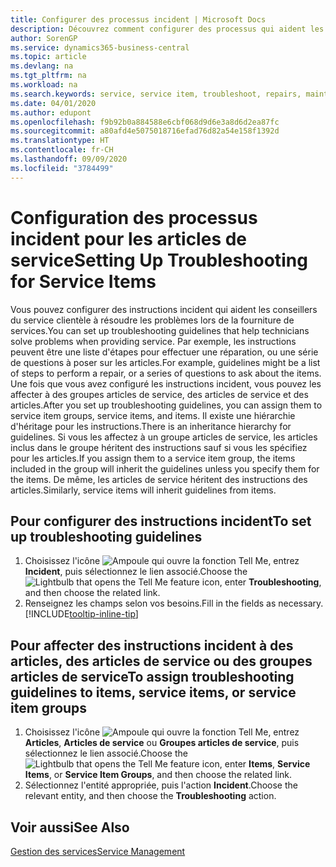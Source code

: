```yaml
---
title: Configurer des processus incident | Microsoft Docs
description: Découvrez comment configurer des processus qui aident les conseillers du service clientèle à identifier et à résoudre les problèmes liés aux articles de service.
author: SorenGP
ms.service: dynamics365-business-central
ms.topic: article
ms.devlang: na
ms.tgt_pltfrm: na
ms.workload: na
ms.search.keywords: service, service item, troubleshoot, repairs, maintenance
ms.date: 04/01/2020
ms.author: edupont
ms.openlocfilehash: f9b92b0a884588e6cbf068d9d6e3a8d6d2ea87fc
ms.sourcegitcommit: a80afd4e5075018716efad76d82a54e158f1392d
ms.translationtype: HT
ms.contentlocale: fr-CH
ms.lasthandoff: 09/09/2020
ms.locfileid: "3784499"
---
```

# <a name="setting-up-troubleshooting-for-service-items"></a><span data-ttu-id="d7ec5-103">Configuration des processus incident pour les articles de service</span><span class="sxs-lookup"><span data-stu-id="d7ec5-103">Setting Up Troubleshooting for Service Items</span></span>
<span data-ttu-id="d7ec5-104">Vous pouvez configurer des instructions incident qui aident les conseillers du service clientèle à résoudre les problèmes lors de la fourniture de services.</span><span class="sxs-lookup"><span data-stu-id="d7ec5-104">You can set up troubleshooting guidelines that help technicians solve problems when providing service.</span></span> <span data-ttu-id="d7ec5-105">Par exemple, les instructions peuvent être une liste d'étapes pour effectuer une réparation, ou une série de questions à poser sur les articles.</span><span class="sxs-lookup"><span data-stu-id="d7ec5-105">For example, guidelines might be a list of steps to perform a repair, or a series of questions to ask about the items.</span></span> <span data-ttu-id="d7ec5-106">Une fois que vous avez configuré les instructions incident, vous pouvez les affecter à des groupes articles de service, des articles de service et des articles.</span><span class="sxs-lookup"><span data-stu-id="d7ec5-106">After you set up troubleshooting guidelines, you can assign them to service item groups, service items, and items.</span></span> <span data-ttu-id="d7ec5-107">Il existe une hiérarchie d'héritage pour les instructions.</span><span class="sxs-lookup"><span data-stu-id="d7ec5-107">There is an inheritance hierarchy for guidelines.</span></span> <span data-ttu-id="d7ec5-108">Si vous les affectez à un groupe articles de service, les articles inclus dans le groupe héritent des instructions sauf si vous les spécifiez pour les articles.</span><span class="sxs-lookup"><span data-stu-id="d7ec5-108">If you assign them to a service item group, the items included in the group will inherit the guidelines unless you specify them for the items.</span></span> <span data-ttu-id="d7ec5-109">De même, les articles de service héritent des instructions des articles.</span><span class="sxs-lookup"><span data-stu-id="d7ec5-109">Similarly, service items will inherit guidelines from items.</span></span>  

## <a name="to-set-up-troubleshooting-guidelines"></a><span data-ttu-id="d7ec5-110">Pour configurer des instructions incident</span><span class="sxs-lookup"><span data-stu-id="d7ec5-110">To set up troubleshooting guidelines</span></span>
1. <span data-ttu-id="d7ec5-111">Choisissez l'icône ![Ampoule qui ouvre la fonction Tell Me](media/ui-search/search_small.png "Dites-moi ce que vous voulez faire"), entrez **Incident**, puis sélectionnez le lien associé.</span><span class="sxs-lookup"><span data-stu-id="d7ec5-111">Choose the ![Lightbulb that opens the Tell Me feature](media/ui-search/search_small.png "Tell me what you want to do") icon, enter **Troubleshooting**, and then choose the related link.</span></span>  
2. <span data-ttu-id="d7ec5-112">Renseignez les champs selon vos besoins.</span><span class="sxs-lookup"><span data-stu-id="d7ec5-112">Fill in the fields as necessary.</span></span> [!INCLUDE[tooltip-inline-tip](includes/tooltip-inline-tip_md.md)]  

## <a name="to-assign-troubleshooting-guidelines-to-items-service-items-or-service-item-groups"></a><span data-ttu-id="d7ec5-113">Pour affecter des instructions incident à des articles, des articles de service ou des groupes articles de service</span><span class="sxs-lookup"><span data-stu-id="d7ec5-113">To assign troubleshooting guidelines to items, service items, or service item groups</span></span>
1. <span data-ttu-id="d7ec5-114">Choisissez l'icône ![Ampoule qui ouvre la fonction Tell Me](media/ui-search/search_small.png "Dites-moi ce que vous voulez faire"), entrez **Articles**, **Articles de service** ou **Groupes articles de service**, puis sélectionnez le lien associé.</span><span class="sxs-lookup"><span data-stu-id="d7ec5-114">Choose the ![Lightbulb that opens the Tell Me feature](media/ui-search/search_small.png "Tell me what you want to do") icon, enter **Items**, **Service Items**, or **Service Item Groups**, and then choose the related link.</span></span>  
2. <span data-ttu-id="d7ec5-115">Sélectionnez l'entité appropriée, puis l'action **Incident**.</span><span class="sxs-lookup"><span data-stu-id="d7ec5-115">Choose the relevant entity, and then choose the **Troubleshooting** action.</span></span>  

## <a name="see-also"></a><span data-ttu-id="d7ec5-116">Voir aussi</span><span class="sxs-lookup"><span data-stu-id="d7ec5-116">See Also</span></span>
[<span data-ttu-id="d7ec5-117">Gestion des services</span><span class="sxs-lookup"><span data-stu-id="d7ec5-117">Service Management</span></span>](service-service.md)
